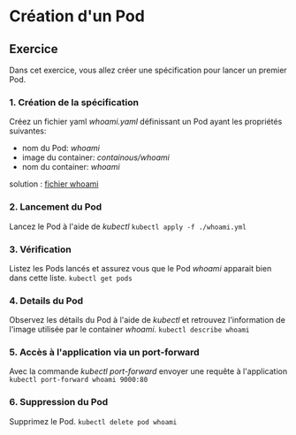 # Création d'un Pod

## Exercice

Dans cet exercice, vous allez créer une spécification pour lancer un premier Pod.

### 1. Création de la spécification

Créez un fichier yaml *whoami.yaml* définissant un Pod ayant les propriétés suivantes:
- nom du Pod: *whoami*
- image du container: *containous/whoami*
- nom du container: *whoami*

solution : [fichier whoami](pods/whoami.yml)
### 2. Lancement du Pod

Lancez le Pod à l'aide de *kubectl*
```kubectl apply -f ./whoami.yml```

### 3. Vérification

Listez les Pods lancés et assurez vous que le Pod *whoami* apparait bien dans cette liste.
```kubectl get pods ```

### 4. Details du Pod

Observez les détails du Pod à l'aide de *kubectl* et retrouvez l'information de l'image utilisée par le container *whoami*.
```kubectl describe whoami```

### 5. Accès à l'application via un port-forward

Avec la commande *kubectl port-forward* envoyer une requête à l'application
```kubectl port-forward whoami 9000:80```

### 6. Suppression du Pod

Supprimez le Pod.
```kubectl delete pod whoami```